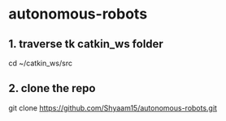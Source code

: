 # autonomous-robots

## 1. traverse tk catkin_ws folder 
cd ~/catkin_ws/src

## 2. clone the repo
git clone https://github.com/Shyaam15/autonomous-robots.git
